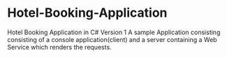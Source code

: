 # Hotel-Booking-Application
Hotel Booking Application in C# Version 1
A sample Application consisting consisting of a console application(client) and a server containing a Web Service which renders the requests.
